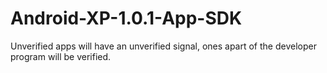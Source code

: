 # Android-XP-1.0.1-App-SDK
Unverified apps will have an unverified signal, ones apart of the developer program will be verified.

